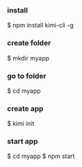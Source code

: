 ### install
$ npm install kimi-cli -g

### create folder
$ mkdir myapp

### go to folder
$ cd myapp

### create app
$ kimi init

### start app
$ cd myapp
$ npm start


